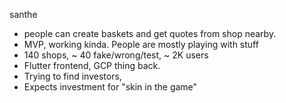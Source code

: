 santhe

- people can create baskets and get quotes from shop nearby.
- MVP, working kinda. People are mostly playing with stuff
- 140 shops, ~ 40 fake/wrong/test, ~ 2K users
- Flutter frontend, GCP thing back.
- Trying to find investors,
- Expects investment for "skin in the game"